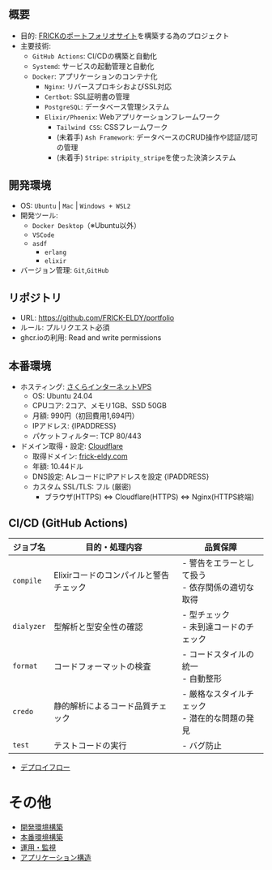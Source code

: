 ## 概要
- 目的: [FRICKのポートフォリオサイト](https://frick-eldy.com)を構築する為のプロジェクト
- 主要技術:
  - `GitHub Actions`: CI/CDの構築と自動化
  - `Systemd`: サービスの起動管理と自動化
  - `Docker`: アプリケーションのコンテナ化
    - `Nginx`: リバースプロキシおよびSSL対応
    - `Certbot`: SSL証明書の管理
    - `PostgreSQL`: データベース管理システム
    - `Elixir/Phoenix`: Webアプリケーションフレームワーク
      - `Tailwind CSS`: CSSフレームワーク
      - (未着手) `Ash Framework`: データベースのCRUD操作や認証/認可の管理
      - (未着手) `Stripe`: `stripity_stripe`を使った決済システム

## 開発環境
- OS: `Ubuntu` | `Mac` | `Windows + WSL2`
- 開発ツール:
  - `Docker Desktop`（※Ubuntu以外）
  - `VSCode`
  - `asdf`
    - `erlang`
    - `elixir`
- バージョン管理: `Git`,`GitHub`

## リポジトリ
- URL: https://github.com/FRICK-ELDY/portfolio
- ルール: プルリクエスト必須
- ghcr.ioの利用: Read and write permissions

## 本番環境
- ホスティング: [さくらインターネットVPS](https://secure.sakura.ad.jp/)
  - OS: Ubuntu 24.04
  - CPUコア: 2コア、メモリ1GB、SSD 50GB
  - 月額: 990円（初回費用1,694円）
  - IPアドレス: {IPADDRESS}
  - パケットフィルター: TCP 80/443
- ドメイン取得・設定: [Cloudflare](https://dash.cloudflare.com/)
  - 取得ドメイン: [frick-eldy.com](https://frick-eldy.com)
  - 年額: 10.44ドル
  - DNS設定: AレコードにIPアドレスを設定 {IPADDRESS}
  - カスタム SSL/TLS: フル (厳密)
    - ブラウザ(HTTPS) ⇔ Cloudflare(HTTPS) ⇔ Nginx(HTTPS終端)

## CI/CD (GitHub Actions)
| ジョブ名     | 目的・処理内容                                    | 品質保障                                                                 |
|--------------|---------------------------------------------------|------------------------------------------------------------------------|
| `compile`    | Elixirコードのコンパイルと警告チェック            | - 警告をエラーとして扱う<br>- 依存関係の適切な取得             |
| `dialyzer`   | 型解析と型安全性の確認                             | - 型チェック<br>- 未到達コードのチェック      |
| `format`     | コードフォーマットの検査                           | - コードスタイルの統一<br>- 自動整形     |
| `credo`      | 静的解析によるコード品質チェック                   | - 厳格なスタイルチェック<br>- 潜在的な問題の発見 |
| `test`       | テストコードの実行                                 | - バグ防止<br>                        |
- [デプロイフロー](./doc/deploy_flow.md)

# その他
- [開発環境構築](./doc/hands-on/dev_env_build.md)
- [本番環境構築](./doc/hands-on/prod_env_build.md)
- [運用・監視](./doc/operation_monitoring.md)
- [アプリケーション構造](./doc/application_structure.md)
